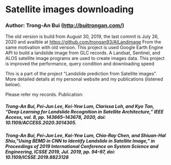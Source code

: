 # Satellite images downloading
### Author: Trong-An Bui (http://buitrongan.com/)
The old version is build from August 30, 2019, the last commit is July 26, 2020 and availble at https://github.com/trongan93/AILandimage
From the same motivation with old version. This project is used Google Earth Engine API to build a landslide image from GLC records. A Landsat, Sentinel, and ALOS satellite image programs are used to create images data. This project is improved the performance, query condition and downloading speed


This is a part of the project "Landslide prediction from Satellite images". More detailed details at my personal website and my publications (listened below).

Please refer my records.
Publication:
##### Trong-An Bui, Pei-Jun Lee, Kei-Yew Lum, Clarissa Loh, and Kyo Tan, “Deep Learning for Landslide Recognition in Satellite Architecture,” IEEE Access, vol. 8, pp. 143665–143678, 2020, doi: 10.1109/ACCESS.2020.3014305.
##### Trong-An Bui, Pei-Jun Lee, Kai-Yew Lum, Chia-Ray Chen, and Shiuan-Hal Shiu,"Using BEMD in CNN to Identify Landslide in Satellite Image," in Proceedings of 2019 International Conference on System Science and Engineering, ICSSE 2019, Jul. 2019, pp. 94–97, doi: 10.1109/ICSSE.2019.8823128

